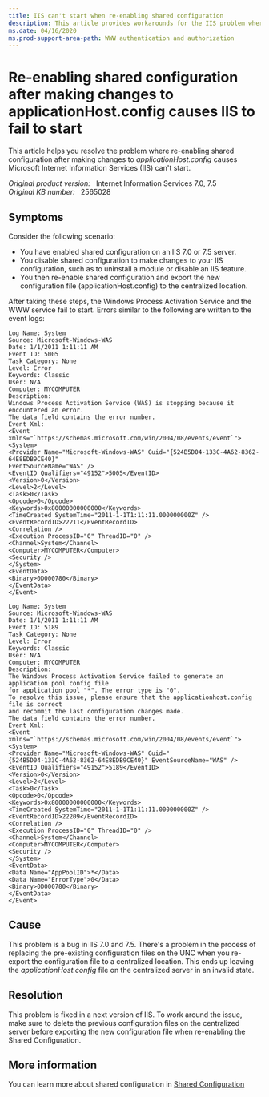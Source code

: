 ```yaml
---
title: IIS can't start when re-enabling shared configuration
description: This article provides workarounds for the IIS problem where re-enabling shared configuration after making changes to applicationHost.config causes IIS to fail to start.
ms.date: 04/16/2020
ms.prod-support-area-path: WWW authentication and authorization
---
```

# Re-enabling shared configuration after making changes to applicationHost.config causes IIS to fail to start

This article helps you resolve the problem where re-enabling shared configuration after making changes to *applicationHost.config* causes Microsoft Internet Information Services (IIS) can't start.

_Original product version:_ &nbsp; Internet Information Services 7.0, 7.5  
_Original KB number:_ &nbsp; 2565028

## Symptoms

Consider the following scenario:

- You have enabled shared configuration on an IIS 7.0 or 7.5 server.
- You disable shared configuration to make changes to your IIS configuration, such as to uninstall a module or disable an IIS feature.
- You then re-enable shared configuration and export the new configuration file (applicationHost.config) to the centralized location.

After taking these steps, the Windows Process Activation Service and the WWW service fail to start. Errors similar to the following are written to the event logs:

```console
Log Name: System
Source: Microsoft-Windows-WAS
Date: 1/1/2011 1:11:11 AM
Event ID: 5005
Task Category: None
Level: Error
Keywords: Classic
User: N/A
Computer: MYCOMPUTER
Description:
Windows Process Activation Service (WAS) is stopping because it encountered an error.  
The data field contains the error number.
Event Xml:
<Event xmlns="`https://schemas.microsoft.com/win/2004/08/events/event`">
<System>
<Provider Name="Microsoft-Windows-WAS" Guid="{524B5D04-133C-4A62-8362-64E8EDB9CE40}"
EventSourceName="WAS" />
<EventID Qualifiers="49152">5005</EventID>
<Version>0</Version>
<Level>2</Level>
<Task>0</Task>
<Opcode>0</Opcode>
<Keywords>0x80000000000000</Keywords>
<TimeCreated SystemTime="2011-1-1T1:11:11.000000000Z" />
<EventRecordID>22211</EventRecordID>
<Correlation />
<Execution ProcessID="0" ThreadID="0" />
<Channel>System</Channel>
<Computer>MYCOMPUTER</Computer>
<Security />
</System>
<EventData>
<Binary>0D000780</Binary>
</EventData>
</Event>
```

```console
Log Name: System
Source: Microsoft-Windows-WAS
Date: 1/1/2011 1:11:11 AM
Event ID: 5189
Task Category: None
Level: Error
Keywords: Classic
User: N/A
Computer: MYCOMPUTER
Description:
The Windows Process Activation Service failed to generate an application pool config file
for application pool "*". The error type is "0".
To resolve this issue, please ensure that the applicationhost.config file is correct
and recommit the last configuration changes made.
The data field contains the error number.
Event Xml:
<Event xmlns="`https://schemas.microsoft.com/win/2004/08/events/event`">
<System>
<Provider Name="Microsoft-Windows-WAS" Guid="
{524B5D04-133C-4A62-8362-64E8EDB9CE40}" EventSourceName="WAS" />
<EventID Qualifiers="49152">5189</EventID>
<Version>0</Version>
<Level>2</Level>
<Task>0</Task>
<Opcode>0</Opcode>
<Keywords>0x80000000000000</Keywords>
<TimeCreated SystemTime="2011-1-1T1:11:11.000000000Z" />
<EventRecordID>22209</EventRecordID>
<Correlation />
<Execution ProcessID="0" ThreadID="0" />
<Channel>System</Channel>
<Computer>MYCOMPUTER</Computer>
<Security />
</System>
<EventData>
<Data Name="AppPoolID">*</Data>
<Data Name="ErrorType">0</Data>
<Binary>0D000780</Binary>
</EventData>
</Event>
```

## Cause

This problem is a bug in IIS 7.0 and 7.5. There's a problem in the process of replacing the pre-existing configuration files on the UNC when you re-export the configuration file to a centralized location. This ends up leaving the *applicationHost.config* file on the centralized server in an invalid state.

## Resolution

This problem is fixed in a next version of IIS. To work around the issue, make sure to delete the previous configuration files on the centralized server before exporting the new configuration file when re-enabling the Shared Configuration.

## More information

You can learn more about shared configuration in [Shared Configuration](/iis/manage/managing-your-configuration-settings/shared-configuration_264)
